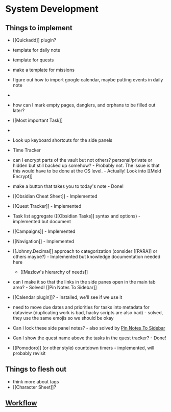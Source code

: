 # System Development

## Things to implement
- [[Quickadd]] plugin?
- template for daily note
- template for quests
- make a template for missions
- figure out how to import google calendar, maybe putting events in daily note
- 
- how can I mark empty pages, danglers, and orphans to be filled out later?
- [[Most important Task]]
- 
- Look up keyboard shortcuts for the side panels
- Time Tracker
- can I encrypt parts of the vault but not others?  personal/private or hidden but still backed up somehow? - Probably not.  The issue is that this would have to be done at the OS level. - Actually!  Look into [[Meld Encrypt]]

- make a button that takes you to today's note - Done!
- [[Obsidian Cheat Sheet]] - Implemented
- [[Quest Tracker]] - Implemented
- Task list aggregate ([[Obsidian Tasks]] syntax and options) - implemented but document
- [[Campaigns]] - Implemented
- [[Navigation]] - Implemented
- [[Johnny.Decimal]] approach to categorization (consider [[PARA]] or others maybe?) - Implemented but knowledge documentation needed here
	- [[Mazlow's hierarchy of needs]]
- can I make it so that the links in the side panes open in the main tab area? - Solved!  [[Pin Notes To Sidebar]]
- [[Calendar plugin]]? - installed, we'll see if we use it
- need to move due dates and priorities for tasks into metadata for dataview (duplicating work is bad, hacky scripts are also bad) - solved, they use the same emojis so we should be okay
- Can I lock these side panel notes? - also solved by [Pin Notes To Sidebar](Pin%20Notes%20To%20Sidebar.md)
- Can I show the quest name above the tasks in the quest tracker? - Done!
- [[Pomodoro]] (or other style) countdown timers - implemented, will probably revisit


## Things to flesh out
- think more about tags
- [[Character Sheet]]?


## [Workflow](Workflow.md)
